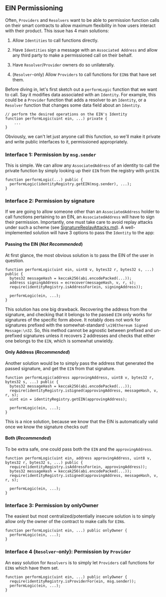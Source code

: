 ## EIN Permissioning

Often, `Providers` and `Resolvers` want to be able to permission function calls on their smart contracts to allow maximum flexibility in how users interact with their product. This issue has 4 main solutions:

1. Allow `Identities` to call functions directly.

2. Have `Identities` sign a message with an `Associated Address` and allow any third party to make a permissioned call on their behalf.

3. Have `Resolver`/`Provider` owners do so unilaterally.

4. (`Resolver`-only) Allow `Providers` to call functions for `EIN`s that have set them.

Before diving in, let's first sketch out a `performLogic` function that we want to call. Say it modifies data associated with an `Identity`. For example, this could be a `Provider` function that adds a resolver to an `Identity`, or a `Resolver` function that changes some data field about an `Identity`.

```solidity
// perform the desired operations on the EIN's Identity
function performLogic(uint ein, ...) private {
    ...
}
```

Obviously, we can't let just anyone call this function, so we'll make it private and write public interfaces to it, permissioned appropriately.

### Interface 1: Permission by `msg.sender`
This is simple. We can allow any `AssociatedAddress` of an identity to call the private function by simply looking up their `EIN` from the registry with `getEIN`.

```solidity
function performLogic(...) public {
  performLogic(identityRegistry.getEIN(msg.sender), ...);
}
```

### Interface 2: Permission by signature
If we are going to allow someone other than an `AssociatedAddress` holder to call functions pertaining to an EIN, an `AssociatedAddress` will have to sign their permission. Importantly, one must take care to avoid replay attacks under such a scheme (see [SignatureReplayAttacks.md](./SignatureReplayAttacks.md)). A well-implemented solution will have 3 options to pass the `Identity` to the app:

#### Passing the EIN (*Not Recommended*)
At first glance, the most obvious solution is to pass the EIN of the user in question.

```solidity
function performLogic(uint ein, uint8 v, bytes32 r, bytes32 s, ...) public {
  bytes32 messageHash = keccak256(abi.encodePacked(...));
  address signingAddress = ecrecover(messageHash, v, r, s);
  require(identityRegistry.isAddressFor(ein, signingAddress));

  performLogic(ein, ...);
}
```

This solution has one big drawback. Recovering the address from the signature, and checking that it belongs to the passed `EIN` only works for signatures of the specific form above. It notably does not work for signatures prefixed with the somewhat-standard `\x19Ethereum Signed Message:\n32`. So, this method cannot be agnostic between prefixed and un-prefixed signatures unless it recovers 2 addresses and checks that either one belongs to the `EIN`, which is somewhat unwieldy.

#### Only Address (*Recommended*)
Another solution would be to simply pass the address that generated the passed signature, and get the `EIN` from that signature.

```solidity
function performLogic(address approvingAddress, uint8 v, bytes32 r, bytes32 s, ...) public {
  bytes32 messageHash = keccak256(abi.encodePacked(...));
  require(identityRegistry.isSigned(approvingAddress, messageHash, v, r, s);
  uint ein = identityRegistry.getEIN(approvingAddress);

  performLogic(ein, ...);
}
```

This is a nice solution, because we know that the EIN is automatically valid once we know the signature checks out!

#### Both (*Recommended*)
To be extra safe, one could pass both the `EIN` and the `approvingAddress`.

```solidity
function performLogic(uint ein, address approvingAddress, uint8 v, bytes32 r, bytes32 s, ...) public {
  require(identityRegistry.isAddressFor(ein, approvingAddress));
  bytes32 messageHash = keccak256(abi.encodePacked(...));
  require(identityRegistry.isSigned(approvingAddress, messageHash, v, r, s);

  performLogic(ein, ...);
}
```

### Interface 3: Permission by onlyOwner
The easiest but most centralized/potentially insecure solution is to simply allow only the owner of the contract to make calls for `EIN`s.

```solidity
function performLogic(uint ein, ...) public onlyOwner {
  performLogic(ein, ...);
}
```

### Interface 4 (`Resolver`-only): Permission by `Provider`
An easy solution for `Resolvers` is to simply let `Providers` call functions for `EIN`s which have them set.

```solidity
function performLogic(uint ein, ...) public onlyOwner {
  require(identityRegistry.isProviderFor(ein, msg.sender));
  performLogic(ein, ...);
}
```
